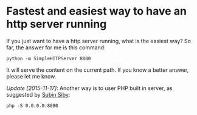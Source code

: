 

# Fastest and easiest way to have an http server running

If you just want to have a http server running, what is the easiest way? So far,
the answer for me is this command:

    python -m SimpleHTTPServer 8080

It will serve the content on the current path. If you know a better answer,
please let me know.

*Update [2015-11-17]*: Another way is to user PHP built in server, as suggested by [Subin Siby](https://disqus.com/by/subins2000/):

    php -S 0.0.0.0:8080

